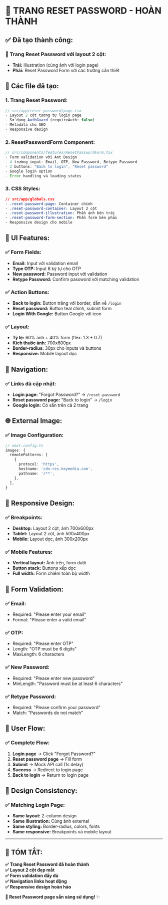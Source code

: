 # 🔐 **TRANG RESET PASSWORD - HOÀN THÀNH**

## ✅ **Đã tạo thành công:**

### **🎯 Trang Reset Password với layout 2 cột:**
- **Trái:** Illustration (cùng ảnh với login page)
- **Phải:** Reset Password Form với các trường cần thiết

## 🔧 **Các file đã tạo:**

### **1. Trang Reset Password:**
```typescript
// src/app/reset-password/page.tsx
- Layout 2 cột tương tự login page
- Sử dụng AuthGuard (requireAuth: false)
- Metadata cho SEO
- Responsive design
```

### **2. ResetPasswordForm Component:**
```typescript
// src/components/features/ResetPasswordForm.tsx
- Form validation với Ant Design
- 4 trường input: Email, OTP, New Password, Retype Password
- 2 buttons: "Back to login", "Reset password"
- Google login option
- Error handling và loading states
```

### **3. CSS Styles:**
```css
// src/app/globals.css
- .reset-password-page: Container chính
- .reset-password-container: Layout 2 cột
- .reset-password-illustration: Phần ảnh bên trái
- .reset-password-form-section: Phần form bên phải
- Responsive design cho mobile
```

## 🎨 **UI Features:**

### **✅ Form Fields:**
- **Email:** Input với validation email
- **Type OTP:** Input 6 ký tự cho OTP
- **New password:** Password input với validation
- **Retype Password:** Confirm password với matching validation

### **✅ Action Buttons:**
- **Back to login:** Button trắng với border, dẫn về `/login`
- **Reset password:** Button teal chính, submit form
- **Login With Google:** Button Google với icon

### **✅ Layout:**
- **Tỷ lệ:** 60% ảnh + 40% form (flex: 1.3 + 0.7)
- **Kích thước ảnh:** 700x600px
- **Border-radius:** 30px cho inputs và buttons
- **Responsive:** Mobile layout dọc

## 🔗 **Navigation:**

### **✅ Links đã cập nhật:**
- **Login page:** "Forgot Password?" → `/reset-password`
- **Reset password page:** "Back to login" → `/login`
- **Google login:** Có sẵn trên cả 2 trang

## 🌐 **External Image:**

### **✅ Image Configuration:**
```typescript
// next.config.ts
images: {
  remotePatterns: [
    {
      protocol: 'https',
      hostname: 'cdn-res.keymedia.com',
      pathname: '/**',
    },
  ],
}
```

## 📱 **Responsive Design:**

### **✅ Breakpoints:**
- **Desktop:** Layout 2 cột, ảnh 700x600px
- **Tablet:** Layout 2 cột, ảnh 500x400px
- **Mobile:** Layout dọc, ảnh 300x200px

### **✅ Mobile Features:**
- **Vertical layout:** Ảnh trên, form dưới
- **Button stack:** Buttons xếp dọc
- **Full width:** Form chiếm toàn bộ width

## 🎯 **Form Validation:**

### **✅ Email:**
- Required: "Please enter your email"
- Format: "Please enter a valid email"

### **✅ OTP:**
- Required: "Please enter OTP"
- Length: "OTP must be 6 digits"
- MaxLength: 6 characters

### **✅ New Password:**
- Required: "Please enter new password"
- MinLength: "Password must be at least 6 characters"

### **✅ Retype Password:**
- Required: "Please confirm your password"
- Match: "Passwords do not match"

## 🔄 **User Flow:**

### **✅ Complete Flow:**
1. **Login page** → Click "Forgot Password?"
2. **Reset password page** → Fill form
3. **Submit** → Mock API call (1s delay)
4. **Success** → Redirect to login page
5. **Back to login** → Return to login page

## 🎨 **Design Consistency:**

### **✅ Matching Login Page:**
- **Same layout:** 2-column design
- **Same illustration:** Cùng ảnh external
- **Same styling:** Border-radius, colors, fonts
- **Same responsive:** Breakpoints và mobile layout

---

## 🎉 **TÓM TẮT:**

**✅ Trang Reset Password đã hoàn thành**  
**✅ Layout 2 cột đẹp mắt**  
**✅ Form validation đầy đủ**  
**✅ Navigation links hoạt động**  
**✅ Responsive design hoàn hảo**  

**🔐 Reset Password page sẵn sàng sử dụng!** ✨
